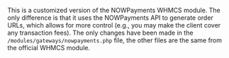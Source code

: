 This is a customized version of the NOWPayments WHMCS module. The only difference is that it uses the NOWPayments API to generate order URLs, which allows for more control (e.g., you may make the client cover any transaction fees). The only changes have been made in the `/modules/gateways/nowpayments.php` file, the other files are the same from the official WHMCS module.
